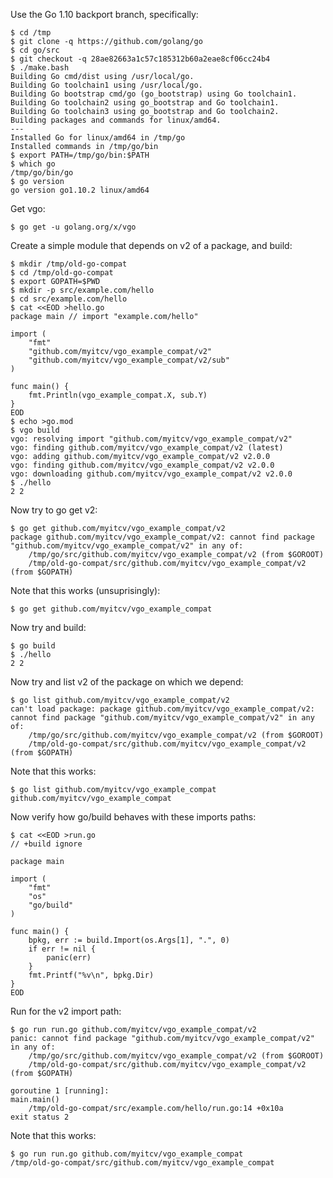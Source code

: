 <!-- __JSON: egrunner script.sh # LONG ONLINE

Use the Go 1.10 backport branch, specifically:

```
{{PrintBlock "use backport" -}}
```

Get vgo:


```
{{PrintBlock "go get vgo" -}}
```

Create a simple module that depends on v2 of a package, and build:


```
{{PrintBlock "setup" -}}
```

Now try to go get v2:


```
{{PrintBlock "failed go get v2" -}}
```

Note that this works (unsuprisingly):


```
{{PrintBlock "successful go get" -}}
```

Now try and build:

```
{{PrintBlock "successful go build" -}}
```

Now try and list v2 of the package on which we depend:

```
{{PrintBlock "failed go list v2" -}}
```

Note that this works:


```
{{PrintBlock "successful go list" -}}
```

Now verify how go/build behaves with these imports paths:


```
{{PrintBlock "setup go/build test" -}}
```

Run for the v2 import path:


```
{{PrintBlock "failed go run v2" -}}
```

Note that this works:

```
{{PrintBlock "successful go run" -}}
```

-->

Use the Go 1.10 backport branch, specifically:

```
$ cd /tmp
$ git clone -q https://github.com/golang/go
$ cd go/src
$ git checkout -q 28ae82663a1c57c185312b60a2eae8cf06cc24b4
$ ./make.bash
Building Go cmd/dist using /usr/local/go.
Building Go toolchain1 using /usr/local/go.
Building Go bootstrap cmd/go (go_bootstrap) using Go toolchain1.
Building Go toolchain2 using go_bootstrap and Go toolchain1.
Building Go toolchain3 using go_bootstrap and Go toolchain2.
Building packages and commands for linux/amd64.
---
Installed Go for linux/amd64 in /tmp/go
Installed commands in /tmp/go/bin
$ export PATH=/tmp/go/bin:$PATH
$ which go
/tmp/go/bin/go
$ go version
go version go1.10.2 linux/amd64
```

Get vgo:


```
$ go get -u golang.org/x/vgo
```

Create a simple module that depends on v2 of a package, and build:


```
$ mkdir /tmp/old-go-compat
$ cd /tmp/old-go-compat
$ export GOPATH=$PWD
$ mkdir -p src/example.com/hello
$ cd src/example.com/hello
$ cat <<EOD >hello.go
package main // import "example.com/hello"

import (
	"fmt"
	"github.com/myitcv/vgo_example_compat/v2"
	"github.com/myitcv/vgo_example_compat/v2/sub"
)

func main() {
	fmt.Println(vgo_example_compat.X, sub.Y)
}
EOD
$ echo >go.mod
$ vgo build
vgo: resolving import "github.com/myitcv/vgo_example_compat/v2"
vgo: finding github.com/myitcv/vgo_example_compat/v2 (latest)
vgo: adding github.com/myitcv/vgo_example_compat/v2 v2.0.0
vgo: finding github.com/myitcv/vgo_example_compat/v2 v2.0.0
vgo: downloading github.com/myitcv/vgo_example_compat/v2 v2.0.0
$ ./hello
2 2
```

Now try to go get v2:


```
$ go get github.com/myitcv/vgo_example_compat/v2
package github.com/myitcv/vgo_example_compat/v2: cannot find package "github.com/myitcv/vgo_example_compat/v2" in any of:
	/tmp/go/src/github.com/myitcv/vgo_example_compat/v2 (from $GOROOT)
	/tmp/old-go-compat/src/github.com/myitcv/vgo_example_compat/v2 (from $GOPATH)
```

Note that this works (unsuprisingly):


```
$ go get github.com/myitcv/vgo_example_compat
```

Now try and build:

```
$ go build
$ ./hello
2 2
```

Now try and list v2 of the package on which we depend:

```
$ go list github.com/myitcv/vgo_example_compat/v2
can't load package: package github.com/myitcv/vgo_example_compat/v2: cannot find package "github.com/myitcv/vgo_example_compat/v2" in any of:
	/tmp/go/src/github.com/myitcv/vgo_example_compat/v2 (from $GOROOT)
	/tmp/old-go-compat/src/github.com/myitcv/vgo_example_compat/v2 (from $GOPATH)
```

Note that this works:


```
$ go list github.com/myitcv/vgo_example_compat
github.com/myitcv/vgo_example_compat
```

Now verify how go/build behaves with these imports paths:


```
$ cat <<EOD >run.go
// +build ignore

package main

import (
	"fmt"
	"os"
	"go/build"
)

func main() {
	bpkg, err := build.Import(os.Args[1], ".", 0)
	if err != nil {
		panic(err)
	}
	fmt.Printf("%v\n", bpkg.Dir)
}
EOD
```

Run for the v2 import path:


```
$ go run run.go github.com/myitcv/vgo_example_compat/v2
panic: cannot find package "github.com/myitcv/vgo_example_compat/v2" in any of:
	/tmp/go/src/github.com/myitcv/vgo_example_compat/v2 (from $GOROOT)
	/tmp/old-go-compat/src/github.com/myitcv/vgo_example_compat/v2 (from $GOPATH)

goroutine 1 [running]:
main.main()
	/tmp/old-go-compat/src/example.com/hello/run.go:14 +0x10a
exit status 2
```

Note that this works:

```
$ go run run.go github.com/myitcv/vgo_example_compat
/tmp/old-go-compat/src/github.com/myitcv/vgo_example_compat
```

<!-- END -->
